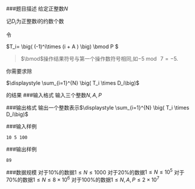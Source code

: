 ###题目描述
给定正整数$N$

记$D_i$为正整数$i$的约数个数

令

$T_i=  \big( (-1)^i\times (i  + A  ) \big) \bmod P $

> $\bmod$操作结果符号与第一个操作数符号相同,如$-5 \bmod~7=-5$.

你需要求除

$\displaystyle \sum_{i=1}^{N} \big( T_i \times D_i\big)$

的结果
###输入格式
输入三个整数$N,A,P$

###输出格式
输出一个整数表示$\displaystyle \sum_{i=1}^{N} \big( T_i \times D_i\big)$

###输入样例
```
10 5 100
```
###输出样例
```
89
```
###数据规模
对于$10\%$的数据$1 \leq N \leq 1000$
对于$20\%$的数据$1 \leq N \leq 10^5$
对于$70\%$的数据$1 \leq N \leq 8 \times 10^6$
对于$100\%$的数据$1 \leq N,A,P \leq 2 \times 10^7$